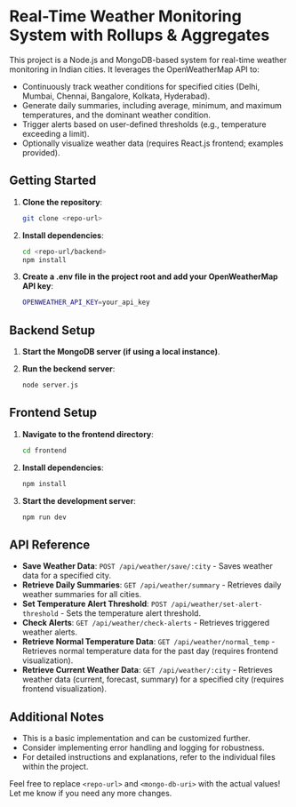 # Real-Time Weather Monitoring System with Rollups & Aggregates

This project is a Node.js and MongoDB-based system for real-time weather monitoring in Indian cities. It leverages the OpenWeatherMap API to:

- Continuously track weather conditions for specified cities (Delhi, Mumbai, Chennai, Bangalore, Kolkata, Hyderabad).
- Generate daily summaries, including average, minimum, and maximum temperatures, and the dominant weather condition.
- Trigger alerts based on user-defined thresholds (e.g., temperature exceeding a limit).
- Optionally visualize weather data (requires React.js frontend; examples provided).

## Getting Started

1. **Clone the repository**:
   ```bash
   git clone <repo-url>
2. **Install dependencies**:
   ```bash
   cd <repo-url/backend>
   npm install
   
3. **Create a .env file in the project root and add your OpenWeatherMap API key**:
   ```bash
   OPENWEATHER_API_KEY=your_api_key

## Backend Setup

1. **Start the MongoDB server (if using a local instance)**.
   
2. **Run the beckend server**:
   ```bash
   node server.js
   ```

## Frontend Setup

1. **Navigate to the frontend directory**:
   ```bash
   cd frontend
   ```

2. **Install dependencies**:
   ```bash
   npm install
   ```

3. **Start the development server**:
   ```bash
   npm run dev
   ```

## API Reference
- **Save Weather Data**: `POST /api/weather/save/:city` - Saves weather data for a specified city.
- **Retrieve Daily Summaries**: `GET /api/weather/summary` - Retrieves daily weather summaries for all cities.
- **Set Temperature Alert Threshold**: `POST /api/weather/set-alert-threshold` - Sets the temperature alert threshold.
- **Check Alerts**: `GET /api/weather/check-alerts` - Retrieves triggered weather alerts.
- **Retrieve Normal Temperature Data**: `GET /api/weather/normal_temp` - Retrieves normal temperature data for the past day (requires frontend visualization).
- **Retrieve Current Weather Data**: `GET /api/weather/:city` - Retrieves weather data (current, forecast, summary) for a specified city (requires frontend visualization).

## Additional Notes
- This is a basic implementation and can be customized further.
- Consider implementing error handling and logging for robustness.
- For detailed instructions and explanations, refer to the individual files within the project.
  
Feel free to replace `<repo-url>` and `<mongo-db-uri>` with the actual values! Let me know if you need any more changes.
